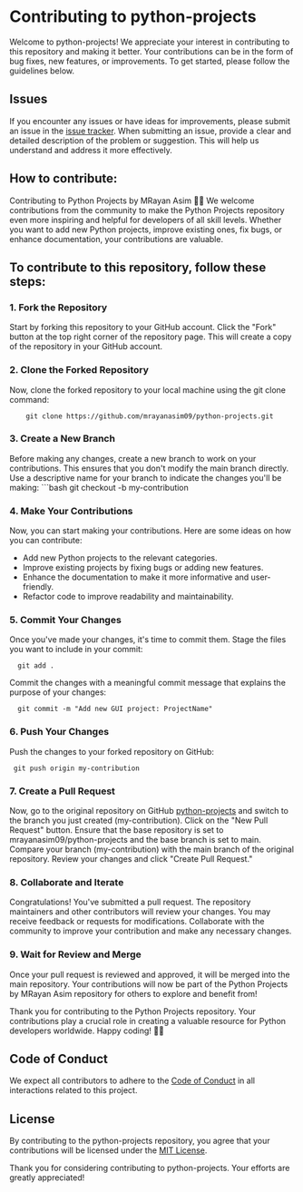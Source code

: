 # Contributing to python-projects

Welcome to python-projects! We appreciate your interest in contributing to this repository and making it better. Your contributions can be in the form of bug fixes, new features, or improvements. To get started, please follow the guidelines below.

## Issues

If you encounter any issues or have ideas for improvements, please submit an issue in the [issue tracker](https://github.com/mrayanasim09/python-projects/issues). When submitting an issue, provide a clear and detailed description of the problem or suggestion. This will help us understand and address it more effectively.

## How to contribute:
Contributing to Python Projects by MRayan Asim 🚀🐍
We welcome contributions from the community to make the Python Projects repository even more inspiring and helpful for developers of all skill levels. Whether you want to add new Python projects, improve existing ones, fix bugs, or enhance documentation, your contributions are valuable.

## To contribute to this repository, follow these steps:

### 1. Fork the Repository
Start by forking this repository to your GitHub account. Click the "Fork" button at the top right corner of the repository page. This will create a copy of the repository in your GitHub account.

### 2. Clone the Forked Repository
Now, clone the forked repository to your local machine using the git clone command:
    
        git clone https://github.com/mrayanasim09/python-projects.git
   
### 3. Create a New Branch
Before making any changes, create a new branch to work on your contributions. This ensures that you don't modify the main branch directly. Use a descriptive name for your branch to indicate the changes you'll be making:
     ```bash
     git checkout -b my-contribution
     
### 4. Make Your Contributions
Now, you can start making your contributions. Here are some ideas on how you can contribute:

- Add new Python projects to the relevant categories.
- Improve existing projects by fixing bugs or adding new features.
- Enhance the documentation to make it more informative and user-friendly.
- Refactor code to improve readability and maintainability.

### 5. Commit Your Changes
Once you've made your changes, it's time to commit them. Stage the files you want to include in your commit:

      git add .
      
Commit the changes with a meaningful commit message that explains the purpose of your changes:

      git commit -m "Add new GUI project: ProjectName"

### 6. Push Your Changes
Push the changes to your forked repository on GitHub:

     git push origin my-contribution
   
### 7. Create a Pull Request
Now, go to the original repository on GitHub [python-projects](https://github.com/mrayanasim09/python-projects) and switch to the branch you just created (my-contribution). Click on the "New Pull Request" button.
Ensure that the base repository is set to mrayanasim09/python-projects and the base branch is set to main. Compare your branch (my-contribution) with the main branch of the original repository. Review your changes and click "Create Pull Request."

### 8. Collaborate and Iterate
Congratulations! You've submitted a pull request. The repository maintainers and other contributors will review your changes. You may receive feedback or requests for modifications. Collaborate with the community to improve your contribution and make any necessary changes.

### 9. Wait for Review and Merge
Once your pull request is reviewed and approved, it will be merged into the main repository. Your contributions will now be part of the Python Projects by MRayan Asim repository for others to explore and benefit from!

Thank you for contributing to the Python Projects repository. Your contributions play a crucial role in creating a valuable resource for Python developers worldwide. Happy coding! 🚀🐍
      
## Code of Conduct

We expect all contributors to adhere to the [Code of Conduct](CODE_OF_CONDUCT.md) in all interactions related to this project.

## License

By contributing to the python-projects repository, you agree that your contributions will be licensed under the [MIT License](https://github.com/mrayanasim09/python-projects/blob/main/LICENSE).

Thank you for considering contributing to python-projects. Your efforts are greatly appreciated!

